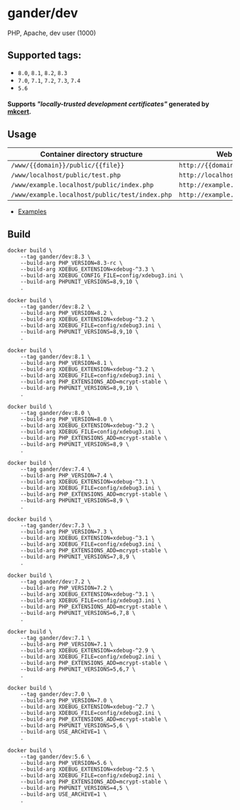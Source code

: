# gander/dev

PHP, Apache, dev user (1000)

## Supported tags:

* `8.0`, `8.1`, `8.2`, `8.3`
* `7.0`, `7.1`, `7.2`, `7.3`, `7.4`
* `5.6`

#### Supports _"locally-trusted development certificates"_ generated by [mkcert](https://mkcert.dev/).

## Usage

| Container directory structure                  | Web path structure                        |
|------------------------------------------------|-------------------------------------------|
| `/www/{{domain}}/public/{{file}}`              | `http://{{domain}}/{{file}}`              |
| `/www/localhost/public/test.php`               | `http://localhost/test.php`               |
| `/www/example.localhost/public/index.php`      | `http://example.localhost/index.php`      |
| `/www/example.localhost/public/test/index.php` | `http://example.localhost/test/index.php` |

+ [Examples](./examples/README.md)

## Build

```shell
docker build \
    --tag gander/dev:8.3 \
    --build-arg PHP_VERSION=8.3-rc \
    --build-arg XDEBUG_EXTENSION=xdebug-^3.3 \
    --build-arg XDEBUG_CONFIG_FILE=config/xdebug3.ini \
    --build-arg PHPUNIT_VERSIONS=8,9,10 \
    .
```

```shell
docker build \
    --tag gander/dev:8.2 \
    --build-arg PHP_VERSION=8.2 \
    --build-arg XDEBUG_EXTENSION=xdebug-^3.2 \
    --build-arg XDEBUG_FILE=config/xdebug3.ini \
    --build-arg PHPUNIT_VERSIONS=8,9,10 \
    .
```

```shell
docker build \
    --tag gander/dev:8.1 \
    --build-arg PHP_VERSION=8.1 \
    --build-arg XDEBUG_EXTENSION=xdebug-^3.2 \
    --build-arg XDEBUG_FILE=config/xdebug3.ini \
    --build-arg PHP_EXTENSIONS_ADD=mcrypt-stable \
    --build-arg PHPUNIT_VERSIONS=8,9,10 \
    .
```

```shell
docker build \
    --tag gander/dev:8.0 \
    --build-arg PHP_VERSION=8.0 \
    --build-arg XDEBUG_EXTENSION=xdebug-^3.2 \
    --build-arg XDEBUG_FILE=config/xdebug3.ini \
    --build-arg PHP_EXTENSIONS_ADD=mcrypt-stable \
    --build-arg PHPUNIT_VERSIONS=8,9 \
    .
```

```shell
docker build \
    --tag gander/dev:7.4 \
    --build-arg PHP_VERSION=7.4 \
    --build-arg XDEBUG_EXTENSION=xdebug-^3.1 \
    --build-arg XDEBUG_FILE=config/xdebug3.ini \
    --build-arg PHP_EXTENSIONS_ADD=mcrypt-stable \
    --build-arg PHPUNIT_VERSIONS=8,9 \
    .
```

```shell
docker build \
    --tag gander/dev:7.3 \
    --build-arg PHP_VERSION=7.3 \
    --build-arg XDEBUG_EXTENSION=xdebug-^3.1 \
    --build-arg XDEBUG_FILE=config/xdebug3.ini \
    --build-arg PHP_EXTENSIONS_ADD=mcrypt-stable \
    --build-arg PHPUNIT_VERSIONS=7,8,9 \
    .
```

```shell
docker build \
    --tag gander/dev:7.2 \
    --build-arg PHP_VERSION=7.2 \
    --build-arg XDEBUG_EXTENSION=xdebug-^3.1 \
    --build-arg XDEBUG_FILE=config/xdebug3.ini \
    --build-arg PHP_EXTENSIONS_ADD=mcrypt-stable \
    --build-arg PHPUNIT_VERSIONS=6,7,8 \
    .
```

```shell
docker build \
    --tag gander/dev:7.1 \
    --build-arg PHP_VERSION=7.1 \
    --build-arg XDEBUG_EXTENSION=xdebug-^2.9 \
    --build-arg XDEBUG_FILE=config/xdebug2.ini \
    --build-arg PHP_EXTENSIONS_ADD=mcrypt-stable \
    --build-arg PHPUNIT_VERSIONS=5,6,7 \
    .
```

```shell
docker build \
    --tag gander/dev:7.0 \
    --build-arg PHP_VERSION=7.0 \
    --build-arg XDEBUG_EXTENSION=xdebug-^2.7 \
    --build-arg XDEBUG_FILE=config/xdebug2.ini \
    --build-arg PHP_EXTENSIONS_ADD=mcrypt-stable \
    --build-arg PHPUNIT_VERSIONS=5,6 \
    --build-arg USE_ARCHIVE=1 \
    .
```

```shell
docker build \
    --tag gander/dev:5.6 \
    --build-arg PHP_VERSION=5.6 \
    --build-arg XDEBUG_EXTENSION=xdebug-^2.5 \
    --build-arg XDEBUG_FILE=config/xdebug2.ini \
    --build-arg PHP_EXTENSIONS_ADD=mcrypt-stable \
    --build-arg PHPUNIT_VERSIONS=4,5 \
    --build-arg USE_ARCHIVE=1 \
    .
```
